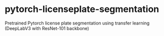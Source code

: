 # pytorch-licenseplate-segmentation
Pretrained Pytorch license plate segmentation using transfer learning (DeepLabV3 with ResNet-101 backbone)
